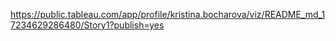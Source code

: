 https://public.tableau.com/app/profile/kristina.bocharova/viz/README_md_17234629286480/Story1?publish=yes

